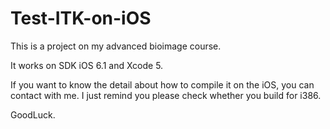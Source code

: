 Test-ITK-on-iOS
===============

This is a project on my advanced bioimage course.

It works on SDK iOS 6.1 and Xcode 5.

If you want to know the detail about how to compile it on the iOS, you can contact with me.
I just remind you please check whether you build for i386.

GoodLuck.
